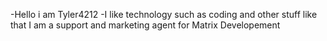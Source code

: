 -Hello i am Tyler4212
-I like technology such as coding and other stuff like that 
I am a support and marketing agent for Matrix Developement 
